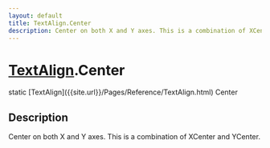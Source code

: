 ```yaml
---
layout: default
title: TextAlign.Center
description: Center on both X and Y axes. This is a combination of XCenter and YCenter.
---
```

# [TextAlign]({{site.url}}/Pages/Reference/TextAlign.html).Center

<div class='signature' markdown='1'>
static [TextAlign]({{site.url}}/Pages/Reference/TextAlign.html) Center
</div>

## Description
Center on both X and Y axes. This is a combination of
XCenter and YCenter.

